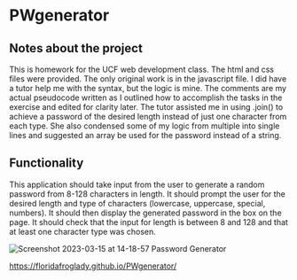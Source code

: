# PWgenerator

## Notes about the project
This is homework for the UCF web development class. The html and css files were provided. 
The only original work is in the javascript file.  I did have a tutor help me with the syntax, but the logic is mine.
The comments are my actual pseudocode written as I outlined how to accomplish the tasks in the exercise and edited for clarity later.
The tutor assisted me in using .join() to achieve a password of the desired length instead of just one character from each type.
She also condensed some of my logic from multiple into single lines and suggested an array be used for the password instead of a string.

## Functionality
This application should take input from the user to generate a random password from 8-128 characters in length. 
It should prompt the user for the desired length and type of characters (lowercase, uppercase, special, numbers). 
It should then display the generated password in the box on the page. 
It should check that the input for length is between 8 and 128 and that at least one character type was chosen.


![Screenshot 2023-03-15 at 14-18-57 Password Generator](https://user-images.githubusercontent.com/73851188/225405740-a9363347-03c3-4b68-ac22-545ced153818.png)


https://floridafroglady.github.io/PWgenerator/
